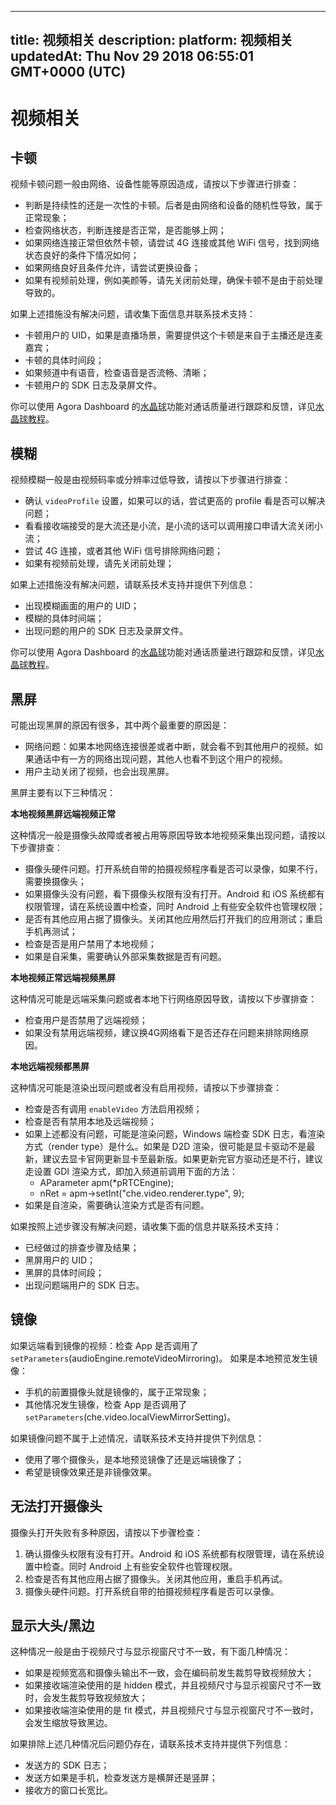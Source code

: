 
---
title: 视频相关
description: 
platform: 视频相关
updatedAt: Thu Nov 29 2018 06:55:01 GMT+0000 (UTC)
---
# 视频相关
## 卡顿
视频卡顿问题一般由网络、设备性能等原因造成，请按以下步骤进行排查：

* 判断是持续性的还是一次性的卡顿。后者是由网络和设备的随机性导致，属于正常现象；
* 检查网络状态，判断连接是否正常，是否能够上网；
* 如果网络连接正常但依然卡顿，请尝试 4G 连接或其他 WiFi 信号，找到网络状态良好的条件下情况如何；
* 如果网络良好且条件允许，请尝试更换设备；
* 如果有视频前处理，例如美颜等，请先关闭前处理，确保卡顿不是由于前处理导致的。

如果上述措施没有解决问题，请收集下面信息并联系技术支持：

* 卡顿用户的 UID，如果是直播场景，需要提供这个卡顿是来自于主播还是连麦嘉宾；
* 卡顿的具体时间段；
* 如果频道中有语音，检查语音是否流畅、清晰；
* 卡顿用户的 SDK 日志及录屏文件。

你可以使用 Agora Dashboard 的[水晶球](http://dashboard.agora.io/analytics/call/search)功能对通话质量进行跟踪和反馈，详见[水晶球教程](https://dashboard.agora.io/analytics/call/tutorial?_ga=2.197716463.1125435494.1542623251-764614247.1539586349)。

## 模糊
视频模糊一般是由视频码率或分辨率过低导致，请按以下步骤进行排查：

* 确认 `videoProfile` 设置，如果可以的话，尝试更高的 profile 看是否可以解决问题；
* 看看接收端接受的是大流还是小流，是小流的话可以调用接口申请大流关闭小流；
* 尝试 4G 连接，或者其他 WiFi 信号排除网络问题；
* 如果有视频前处理，请先关闭前处理； 

如果上述措施没有解决问题，请联系技术支持并提供下列信息：

* 出现模糊画面的用户的 UID；
* 模糊的具体时间端；
* 出现问题的用户的 SDK 日志及录屏文件。

你可以使用 Agora Dashboard 的[水晶球](http://dashboard.agora.io/analytics/call/search)功能对通话质量进行跟踪和反馈，详见[水晶球教程](https://dashboard.agora.io/analytics/call/tutorial?_ga=2.197716463.1125435494.1542623251-764614247.1539586349)。

## 黑屏
可能出现黑屏的原因有很多，其中两个最重要的原因是：

* 网络问题：如果本地网络连接很差或者中断，就会看不到其他用户的视频。如果通话中有一方的网络出现问题，其他人也看不到这个用户的视频。
* 用户主动关闭了视频，也会出现黑屏。

黑屏主要有以下三种情况：

**本地视频黑屏远端视频正常**

这种情况一般是摄像头故障或者被占用等原因导致本地视频采集出现问题，请按以下步骤排查：

* 摄像头硬件问题。打开系统自带的拍摄视频程序看是否可以录像，如果不行，需要换摄像头；
* 如果摄像头没有问题，看下摄像头权限有没有打开。Android 和 iOS 系统都有权限管理，请在系统设置中检查，同时 Android 上有些安全软件也管理权限；
* 是否有其他应用占据了摄像头。关闭其他应用然后打开我们的应用测试；重启手机再测试；
* 检查是否是用户禁用了本地视频；
* 如果是自采集，需要确认外部采集数据是否有问题。

**本地视频正常远端视频黑屏**

这种情况可能是远端采集问题或者本地下行网络原因导致，请按以下步骤排查：

* 检查用户是否禁用了远端视频；
* 如果没有禁用远端视频，建议换4G网络看下是否还存在问题来排除网络原因。

**本地远端视频都黑屏**

这种情况可能是渲染出现问题或者没有启用视频，请按以下步骤排查：

* 检查是否有调用 `enableVideo` 方法启用视频；
* 检查是否有禁用本地及远端视频；
* 如果上述都没有问题，可能是渲染问题，Windows 端检查 SDK 日志，看渲染方式（render type）是什么。如果是 D2D 渲染，很可能是显卡驱动不是最新，建议去显卡官网更新显卡至最新版。如果更新完官方驱动还是不行，建议走设置 GDI 渲染方式，即加入频道前调用下面的方法：
   * AParameter apm(*pRTCEngine);
   * nRet = apm->setInt("che.video.renderer.type", 9);
* 如果是自渲染，需要确认渲染方式是否有问题。

如果按照上述步骤没有解决问题，请收集下面的信息并联系技术支持：

* 已经做过的排查步骤及结果；
* 黑屏用户的 UID；
* 黑屏的具体时间段；
* 出现问题端用户的 SDK 日志。

## 镜像
如果远端看到镜像的视频：检查 App 是否调用了 `setParameters`(audioEngine.remoteVideoMirroring)。
如果是本地预览发生镜像：

* 手机的前置摄像头就是镜像的，属于正常现象；
* 其他情况发生镜像，检查 App 是否调用了 `setParameters`(che.video.localViewMirrorSetting)。

如果镜像问题不属于上述情况，请联系技术支持并提供下列信息：

* 使用了哪个摄像头，是本地预览镜像了还是远端镜像了；
* 希望是镜像效果还是非镜像效果。

## 无法打开摄像头
摄像头打开失败有多种原因，请按以下步骤检查：

1. 确认摄像头权限有没有打开。Android 和 iOS 系统都有权限管理，请在系统设置中检查。同时 Android 上有些安全软件也管理权限。
2. 检查是否有其他应用占据了摄像头。关闭其他应用，重启手机再试。
3. 摄像头硬件问题。打开系统自带的拍摄视频程序看是否可以录像。

## 显示大头/黑边
这种情况一般是由于视频尺寸与显示视窗尺寸不一致，有下面几种情况：

* 如果是视频宽高和摄像头输出不一致，会在编码前发生裁剪导致视频放大；
* 如果接收端渲染使用的是 hidden 模式，并且视频尺寸与显示视窗尺寸不一致时，会发生裁剪导致视频放大；
* 如果接收端渲染使用的是 fit 模式，并且视频尺寸与显示视窗尺寸不一致时，会发生缩放导致黑边。

如果排除上述几种情况后问题仍存在，请联系技术支持并提供下列信息：

* 发送方的 SDK 日志；
* 发送方如果是手机，检查发送方是横屏还是竖屏；
* 接收方的窗口长宽比。

